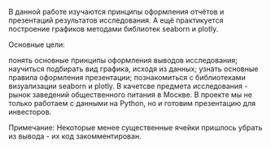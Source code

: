 В данной работе изучаются принципы оформления отчётов и презентаций результатов исследования. А ещё практикуется построение графиков методами библиотек seaborn и plotly.

Основные цели:

понять основные принципы оформления выводов исследования;
научиться подбирать вид графика, исходя из данных;
узнать основные правила оформления презентации;
познакомиться с библиотеками визуализации seaborn и plotly.
В качетсве предмета исследования - рынок заведений общественного питания в Москве. В проекте мы не только работаем с данными на Python, но и готовим презентацию для инвесторов.

Примечание: Некоторые менее существенные ячейки пришлось убрать из вывода - их код закомментирован.
